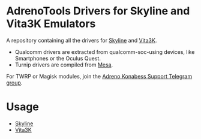 # AdrenoTools Drivers for Skyline and Vita3K Emulators

A repository containing all the drivers for <a href="https://github.com/skyline-emu/skyline">Skyline</a> and <a href="https://github.com/Vita3K/Vita3K-Android">Vita3K</a>.

- Qualcomm drivers are extracted from qualcomm-soc-using devices, like Smartphones or the Oculus Quest.
- Turnip drivers are compiled from <a href="https://docs.mesa3d.org/index.html">Mesa</a>.

For TWRP or Magisk modules, join the <a href="https://t.me/adreno_konabess">Adreno  Konabess Support Telegram group</a>.

# Usage

- [Skyline](docs/skyline.md)
- [Vita3K](docs/vita3k.md)
